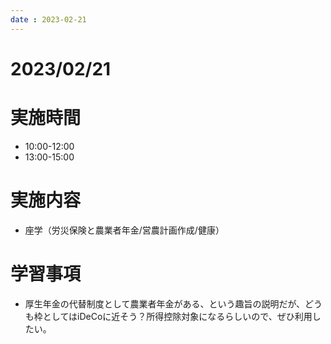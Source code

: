 ```yaml
---
date : 2023-02-21
---
```


# 2023/02/21

# 実施時間
- 10:00-12:00
- 13:00-15:00

# 実施内容
- 座学（労災保険と農業者年金/営農計画作成/健康）

# 学習事項
- 厚生年金の代替制度として農業者年金がある、という趣旨の説明だが、どうも枠としてはiDeCoに近そう？所得控除対象になるらしいので、ぜひ利用したい。